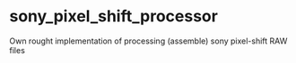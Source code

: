 # sony_pixel_shift_processor
Own rought implementation of processing (assemble) sony pixel-shift RAW files
